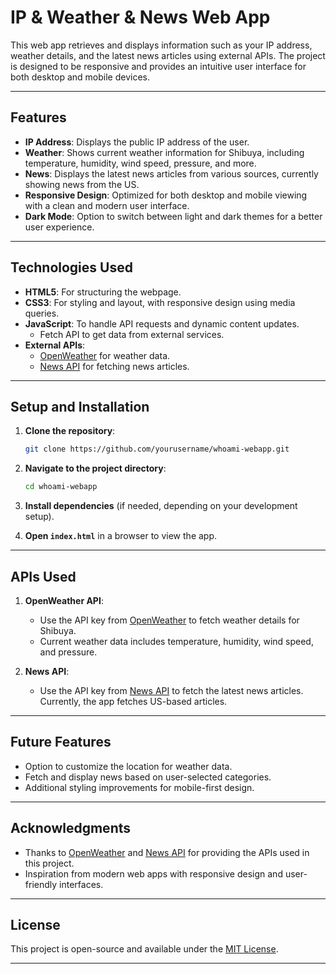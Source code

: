 # IP & Weather & News Web App

This web app retrieves and displays information such as your IP address, weather details, and the latest news articles using external APIs. The project is designed to be responsive and provides an intuitive user interface for both desktop and mobile devices.

---

## Features

- **IP Address**: Displays the public IP address of the user.
- **Weather**: Shows current weather information for Shibuya, including temperature, humidity, wind speed, pressure, and more.
- **News**: Displays the latest news articles from various sources, currently showing news from the US.
- **Responsive Design**: Optimized for both desktop and mobile viewing with a clean and modern user interface.
- **Dark Mode**: Option to switch between light and dark themes for a better user experience.

---

## Technologies Used

- **HTML5**: For structuring the webpage.
- **CSS3**: For styling and layout, with responsive design using media queries.
- **JavaScript**: To handle API requests and dynamic content updates.
  - Fetch API to get data from external services.
- **External APIs**:
  - [OpenWeather](https://openweathermap.org/api) for weather data.
  - [News API](https://newsapi.org/) for fetching news articles.

---

## Setup and Installation

1. **Clone the repository**:
   ```bash
   git clone https://github.com/yourusername/whoami-webapp.git
   ```
   
2. **Navigate to the project directory**:
   ```bash
   cd whoami-webapp
   ```

3. **Install dependencies** (if needed, depending on your development setup).

4. **Open `index.html`** in a browser to view the app.

---

## APIs Used

1. **OpenWeather API**:
   - Use the API key from [OpenWeather](https://openweathermap.org/api) to fetch weather details for Shibuya.
   - Current weather data includes temperature, humidity, wind speed, and pressure.

2. **News API**:
   - Use the API key from [News API](https://newsapi.org/) to fetch the latest news articles. Currently, the app fetches US-based articles.

---

## Future Features

- Option to customize the location for weather data.
- Fetch and display news based on user-selected categories.
- Additional styling improvements for mobile-first design.

---

## Acknowledgments

- Thanks to [OpenWeather](https://openweathermap.org/) and [News API](https://newsapi.org/) for providing the APIs used in this project.
- Inspiration from modern web apps with responsive design and user-friendly interfaces.

---

## License

This project is open-source and available under the [MIT License](LICENSE).

---